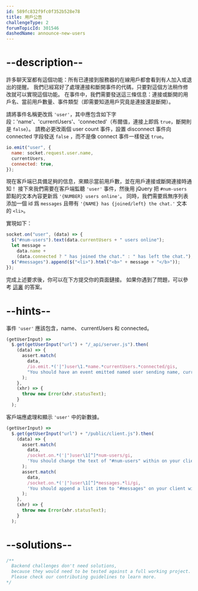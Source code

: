 ```yaml
---
id: 589fc832f9fc0f352b528e78
title: 用戶公告
challengeType: 2
forumTopicId: 301546
dashedName: announce-new-users
---
```


# --description--

許多聊天室都有這個功能：所有已連接到服務器的在線用戶都會看到有人加入或退出的提醒。 我們已經寫好了處理連接和斷開事件的代碼，只要對這個方法稍作修改就可以實現這個功能。 在事件中，我們需要發送這三條信息：連接或斷開的用戶名、當前用戶數量、事件類型（即需要知道用戶究竟是連接還是斷開）。

請將事件名稱更改爲 `'user'`，其中應包含如下字段：'name'、'currentUsers'、'connected'（布爾值，連接上即爲 `true`，斷開則是 `false`）。 請務必更改兩個 user count 事件，設置 disconnect 事件向 connected 字段發送 `false` ，而不是像 connect 事件一樣發送 `true`。

```js
io.emit("user", {
  name: socket.request.user.name,
  currentUsers,
  connected: true,
});
```

現在客戶端已具備足夠的信息，來顯示當前用戶數，並在用戶連接或斷開連接時通知！ 接下來我們需要在客戶端監聽 `'user'` 事件，然後用 jQuery 把 `#num-users` 節點的文本內容更新爲 `'{NUMBER} users online'`。 同時，我們需要爲無序列表添加一個 id 爲 `messages` 且帶有 `'{NAME} has {joined/left} the chat.'` 文本的 `<li>`。

實現如下：

```js
socket.on("user", (data) => {
  $("#num-users").text(data.currentUsers + " users online");
  let message =
    data.name +
    (data.connected ? " has joined the chat." : " has left the chat.");
  $("#messages").append($("<li>").html("<b>" + message + "</b>"));
});
```

完成上述要求後，你可以在下方提交你的頁面鏈接。 如果你遇到了問題，可以參考 [這裏](https://gist.github.com/camperbot/bf95a0f74b756cf0771cd62c087b8286) 的答案。

# --hints--

事件 `'user'` 應該包含，name、 currentUsers 和 connected。

```js
(getUserInput) =>
  $.get(getUserInput("url") + "/_api/server.js").then(
    (data) => {
      assert.match(
        data,
        /io.emit.*('|")user\1.*name.*currentUsers.*connected/gis,
        "You should have an event emitted named user sending name, currentUsers, and connected"
      );
    },
    (xhr) => {
      throw new Error(xhr.statusText);
    }
  );
```

客戶端應處理和顯示 `'user'` 中的新數據。

```js
(getUserInput) =>
  $.get(getUserInput("url") + "/public/client.js").then(
    (data) => {
      assert.match(
        data,
        /socket.on.*('|")user\1[^]*num-users/gi,
        'You should change the text of "#num-users" within on your client within the "user" event listener to show the current users connected'
      );
      assert.match(
        data,
        /socket.on.*('|")user\1[^]*messages.*li/gi,
        'You should append a list item to "#messages" on your client within the "user" event listener to announce a user came or went'
      );
    },
    (xhr) => {
      throw new Error(xhr.statusText);
    }
  );
```

# --solutions--

```js
/**
  Backend challenges don't need solutions, 
  because they would need to be tested against a full working project. 
  Please check our contributing guidelines to learn more.
*/
```
